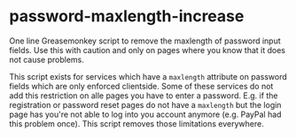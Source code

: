 # password-maxlength-increase
One line Greasemonkey script to remove the maxlength of password input fields.
Use this with caution and only on pages where you know that it does not cause problems.

This script exists for services which have a `maxlength` attribute on password fields which are only enforced clientside.
Some of these services do not add this restriction on alle pages you have to enter a password.
E.g. if the registration or password reset pages do not have a `maxlength` but the login page has you're not able to log into you account anymore (e.g. PayPal had this problem once).
This script removes those limitations everywhere.

